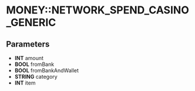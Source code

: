 # MONEY::NETWORK_SPEND_CASINO_GENERIC

## Parameters
* **INT** amount
* **BOOL** fromBank
* **BOOL** fromBankAndWallet
* **STRING** category
* **INT** item